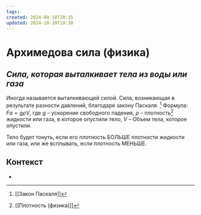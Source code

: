 ```yaml
---
tags: 
created: 2024-09-18T20:15
updated: 2024-10-30T19:38
---
```

# Архимедова сила (физика)

## ***Сила, которая выталкивает тела из воды или газа***

Иногда называется выталкивающей силой.
Сила, возникающая в результате разности давлений, благодаря закону Паскаля. [^1]
Формула:
$F{а}=g\rho V{}$, где
$g$ – ускорение свободного падения,
$\rho$ – плотность[^2] жидкости или газа, в которое опустили тело,
$V$ – Объем тела, которое опустили.

Тело будет тонуть, если его плотность БОЛЬШЕ плотности жидкости или газа, или же всплывать, если плотность МЕНЬШЕ.


## Контекст
- 

[^1]: [[Закон Паскаля]]
[^2]: [[Плотность (физика)]]